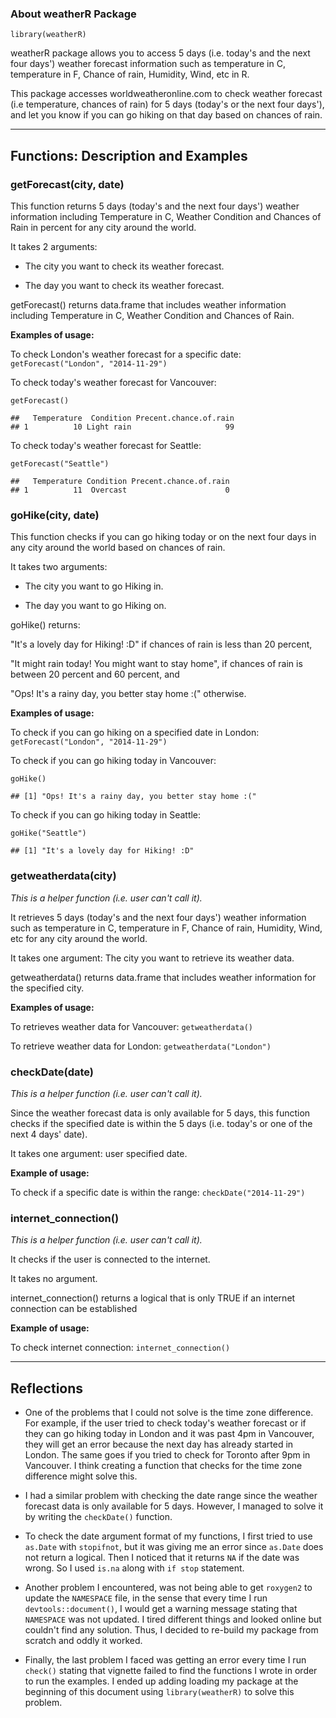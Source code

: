 ### About weatherR Package

    library(weatherR)

weatherR package allows you to access 5 days (i.e. today's and the next
four days') weather forecast information such as temperature in C,
temperature in F, Chance of rain, Humidity, Wind, etc in R.

This package accesses worldweatheronline.com to check weather forecast
(i.e temperature, chances of rain) for 5 days (today's or the next four
days'), and let you know if you can go hiking on that day based on
chances of rain.

* * * * *

Functions: Description and Examples
-----------------------------------

### getForecast(city, date)

This function returns 5 days (today's and the next four days') weather
information including Temperature in C, Weather Condition and Chances of
Rain in percent for any city around the world.

It takes 2 arguments:

-   The city you want to check its weather forecast.

-   The day you want to check its weather forecast.

getForecast() returns data.frame that includes weather information
including Temperature in C, Weather Condition and Chances of Rain.

**Examples of usage:**

To check London's weather forecast for a specific date:
`getForecast("London", "2014-11-29")`

To check today's weather forecast for Vancouver:

    getForecast()

    ##   Temperature  Condition Precent.chance.of.rain
    ## 1          10 Light rain                     99

To check today's weather forecast for Seattle:

    getForecast("Seattle")

    ##   Temperature Condition Precent.chance.of.rain
    ## 1          11  Overcast                      0

### goHike(city, date)

This function checks if you can go hiking today or on the next four days
in any city around the world based on chances of rain.

It takes two arguments:

-   The city you want to go Hiking in.

-   The day you want to go Hiking on.

goHike() returns:

"It's a lovely day for Hiking! :D" if chances of rain is less than 20
percent,

"It might rain today! You might want to stay home", if chances of rain
is between 20 percent and 60 percent, and

"Ops! It's a rainy day, you better stay home :(" otherwise.

**Examples of usage:**

To check if you can go hiking on a specified date in London:
`getForecast("London", "2014-11-29")`

To check if you can go hiking today in Vancouver:

    goHike()

    ## [1] "Ops! It's a rainy day, you better stay home :("

To check if you can go hiking today in Seattle:

    goHike("Seattle")

    ## [1] "It's a lovely day for Hiking! :D"

### getweatherdata(city)

*This is a helper function (i.e. user can't call it).*

It retrieves 5 days (today's and the next four days') weather
information such as temperature in C, temperature in F, Chance of rain,
Humidity, Wind, etc for any city around the world.

It takes one argument: The city you want to retrieve its weather data.

getweatherdata() returns data.frame that includes weather information
for the specified city.

**Examples of usage:**

To retrieves weather data for Vancouver: `getweatherdata()`

To retrieve weather data for London: `getweatherdata("London")`

### checkDate(date)

*This is a helper function (i.e. user can't call it).*

Since the weather forecast data is only available for 5 days, this
function checks if the specified date is within the 5 days (i.e. today's
or one of the next 4 days' date).

It takes one argument: user specified date.

**Example of usage:**

To check if a specific date is within the range:
`checkDate("2014-11-29")`

### internet\_connection()

*This is a helper function (i.e. user can't call it).*

It checks if the user is connected to the internet.

It takes no argument.

internet\_connection() returns a logical that is only TRUE if an
internet connection can be established

**Example of usage:**

To check internet connection: `internet_connection()`

* * * * *

Reflections
-----------

-   One of the problems that I could not solve is the time zone
    difference. For example, if the user tried to check today's weather
    forecast or if they can go hiking today in London and it was past
    4pm in Vancouver, they will get an error because the next day has
    already started in London. The same goes if you tried to check for
    Toronto after 9pm in Vancouver. I think creating a function that
    checks for the time zone difference might solve this.

-   I had a similar problem with checking the date range since the
    weather forecast data is only available for 5 days. However, I
    managed to solve it by writing the `checkDate()` function.

-   To check the date argument format of my functions, I first tried to
    use `as.Date` with `stopifnot`, but it was giving me an error since
    `as.Date` does not return a logical. Then I noticed that it returns
    `NA` if the date was wrong. So I used `is.na` along with `if stop`
    statement.

-   Another problem I encountered, was not being able to get `roxygen2`
    to update the `NAMESPACE` file, in the sense that every time I run
    `devtools::document()`, I would get a warning message stating that
    `NAMESPACE` was not updated. I tired different things and looked
    online but couldn't find any solution. Thus, I decided to re-build
    my package from scratch and oddly it worked.

-   Finally, the last problem I faced was getting an error every time I
    run `check()` stating that vignette failed to find the functions I
    wrote in order to run the examples. I ended up adding loading my
    package at the beginning of this document using `library(weatherR)`
    to solve this problem.

